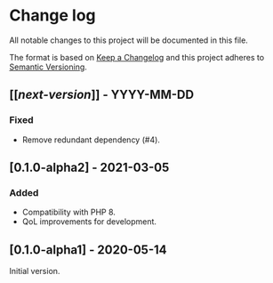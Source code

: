 # Change log
All notable changes to this project will be documented in this file.

The format is based on [Keep a Changelog](http://keepachangelog.com/)
and this project adheres to [Semantic Versioning](http://semver.org/).

## [[*next-version*]] - YYYY-MM-DD
### Fixed
- Remove redundant dependency (#4).

## [0.1.0-alpha2] - 2021-03-05
### Added
- Compatibility with PHP 8.
- QoL improvements for development.

## [0.1.0-alpha1] - 2020-05-14
Initial version.

